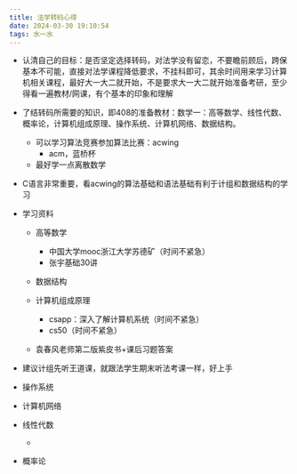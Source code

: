 ```yaml
---
title: 法学转码心得
date: 2024-03-30 19:10:54
tags: 水一水
---
```




* 认清自己的目标：是否坚定选择转码，对法学没有留恋，不要瞻前顾后，跨保基本不可能，直接对法学课程降低要求，不挂科即可，其余时间用来学习计算机相关课程，最好大一大二就开始，不是要求大一大二就开始准备考研，至少得看一遍教材/网课，有个基本的印象和理解

* 了结转码所需要的知识，即408的准备教材：数学一：高等数学、线性代数、概率论，计算机组成原理、操作系统、计算机网络、数据结构。

  * 可以学习算法竞赛参加算法比赛：acwing
    * acm，蓝桥杯
  * 最好学一点离散数学

* C语言非常重要，看acwing的算法基础和语法基础有利于计组和数据结构的学习

* 学习资料

  * 高等数学

    * 中国大学mooc浙江大学苏德矿（时间不紧急）
    * 张宇基础30讲

  * 数据结构

  * 计算机组成原理

    * csapp：深入了解计算机系统（时间不紧急）
    * cs50（时间不紧急）
  * 袁春风老师第二版紫皮书+课后习题答案
    
* 建议计组先听王道课，就跟法学生期末听法考课一样，好上手
    
* 操作系统
  
* 计算机网络
  
* 线性代数
  
  * 
  
* 概率论
  
    
  
    